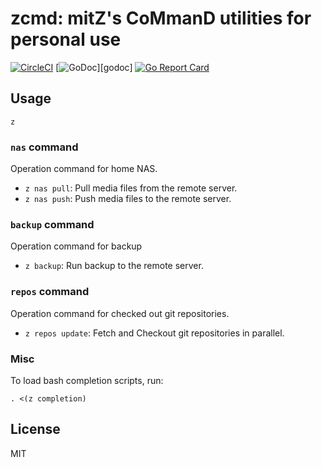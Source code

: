 # zcmd: mitZ's CoMmanD utilities for personal use

[![CircleCI](https://circleci.com/gh/mitsutaka/zcmd.svg?style=svg)](https://circleci.com/gh/mitsutaka/zcmd)
[![GoDoc](https://godoc.org/github.com/mitsutaka/zcmd?status.svg)][godoc]
[![Go Report Card](https://goreportcard.com/badge/github.com/mitsutaka/zcmd)](https://goreportcard.com/report/github.com/mitsutaka/zcmd)

## Usage

```console
z
```

### `nas` command

Operation command for home NAS.

- `z nas pull`: Pull media files from the remote server.
- `z nas push`: Push media files to the remote server.

### `backup` command

Operation command for backup

- `z backup`: Run backup to the remote server.

### `repos` command

Operation command for checked out git repositories.

- `z repos update`: Fetch and Checkout git repositories in parallel.

### Misc

To load bash completion scripts, run:

```console
. <(z completion)
```

## License

MIT
